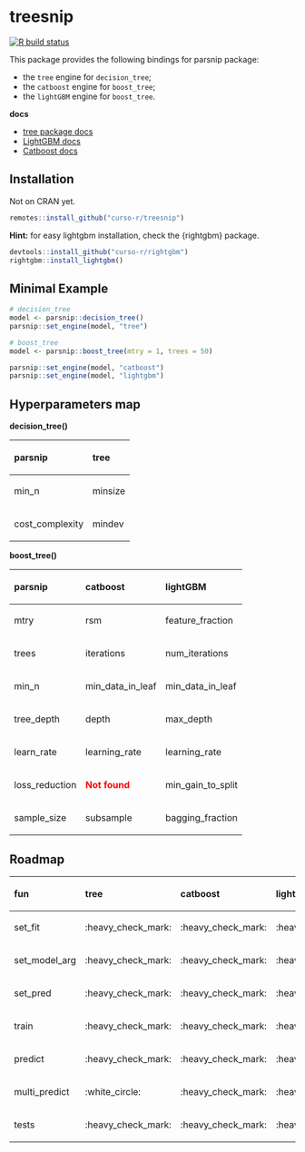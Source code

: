 
<!-- README.md is generated from README.Rmd. Please edit that file -->

# treesnip

<!-- badges: start -->

[![R build
status](https://github.com/curso-r/treesnip/workflows/R-CMD-check/badge.svg)](https://github.com/curso-r/treesnip)
<!-- badges: end -->

This package provides the following bindings for parsnip package:

  - the `tree` engine for `decision_tree`;
  - the `catboost` engine for `boost_tree`;
  - the `lightGBM` engine for `boost_tree`.

**docs**

  - [tree package
    docs](https://cran.r-project.org/web/packages/tree/tree.pdf)
  - [LightGBM docs](https://lightgbm.readthedocs.io/)
  - [Catboost docs](https://catboost.ai/docs/)

## Installation

Not on CRAN yet.

``` r
remotes::install_github("curso-r/treesnip")
```

**Hint:** for easy lightgbm installation, check the {rightgbm} package.

``` r
devtools::install_github("curso-r/rightgbm")
rightgbm::install_lightgbm()
```

## Minimal Example

``` r
# decision_tree
model <- parsnip::decision_tree()
parsnip::set_engine(model, "tree")

# boost_tree
model <- parsnip::boost_tree(mtry = 1, trees = 50)

parsnip::set_engine(model, "catboost")
parsnip::set_engine(model, "lightgbm")
```

## Hyperparameters map

**decision\_tree()**

<table>

<thead>

<tr>

<th style="text-align:left;">

parsnip

</th>

<th style="text-align:left;">

tree

</th>

</tr>

</thead>

<tbody>

<tr>

<td style="text-align:left;">

min\_n

</td>

<td style="text-align:left;">

minsize

</td>

</tr>

<tr>

<td style="text-align:left;">

cost\_complexity

</td>

<td style="text-align:left;">

mindev

</td>

</tr>

</tbody>

</table>

**boost\_tree()**

<table>

<thead>

<tr>

<th style="text-align:left;">

parsnip

</th>

<th style="text-align:left;">

catboost

</th>

<th style="text-align:left;">

lightGBM

</th>

</tr>

</thead>

<tbody>

<tr>

<td style="text-align:left;">

mtry

</td>

<td style="text-align:left;">

rsm

</td>

<td style="text-align:left;">

feature\_fraction

</td>

</tr>

<tr>

<td style="text-align:left;">

trees

</td>

<td style="text-align:left;">

iterations

</td>

<td style="text-align:left;">

num\_iterations

</td>

</tr>

<tr>

<td style="text-align:left;">

min\_n

</td>

<td style="text-align:left;">

min\_data\_in\_leaf

</td>

<td style="text-align:left;">

min\_data\_in\_leaf

</td>

</tr>

<tr>

<td style="text-align:left;">

tree\_depth

</td>

<td style="text-align:left;">

depth

</td>

<td style="text-align:left;">

max\_depth

</td>

</tr>

<tr>

<td style="text-align:left;">

learn\_rate

</td>

<td style="text-align:left;">

learning\_rate

</td>

<td style="text-align:left;">

learning\_rate

</td>

</tr>

<tr>

<td style="text-align:left;">

loss\_reduction

</td>

<td style="text-align:left;">

<span style=" font-weight: bold;    color: red !important;">Not
found</span>

</td>

<td style="text-align:left;">

min\_gain\_to\_split

</td>

</tr>

<tr>

<td style="text-align:left;">

sample\_size

</td>

<td style="text-align:left;">

subsample

</td>

<td style="text-align:left;">

bagging\_fraction

</td>

</tr>

</tbody>

</table>

## Roadmap

<table>

<thead>

<tr>

<th style="text-align:left;">

fun

</th>

<th style="text-align:left;">

tree

</th>

<th style="text-align:left;">

catboost

</th>

<th style="text-align:left;">

lightGBM

</th>

</tr>

</thead>

<tbody>

<tr>

<td style="text-align:left;">

set\_fit

</td>

<td style="text-align:left;">

:heavy\_check\_mark:

</td>

<td style="text-align:left;">

:heavy\_check\_mark:

</td>

<td style="text-align:left;">

:heavy\_check\_mark:

</td>

</tr>

<tr>

<td style="text-align:left;">

set\_model\_arg

</td>

<td style="text-align:left;">

:heavy\_check\_mark:

</td>

<td style="text-align:left;">

:heavy\_check\_mark:

</td>

<td style="text-align:left;">

:heavy\_check\_mark:

</td>

</tr>

<tr>

<td style="text-align:left;">

set\_pred

</td>

<td style="text-align:left;">

:heavy\_check\_mark:

</td>

<td style="text-align:left;">

:heavy\_check\_mark:

</td>

<td style="text-align:left;">

:heavy\_check\_mark:

</td>

</tr>

<tr>

<td style="text-align:left;">

train

</td>

<td style="text-align:left;">

:heavy\_check\_mark:

</td>

<td style="text-align:left;">

:heavy\_check\_mark:

</td>

<td style="text-align:left;">

:heavy\_check\_mark:

</td>

</tr>

<tr>

<td style="text-align:left;">

predict

</td>

<td style="text-align:left;">

:heavy\_check\_mark:

</td>

<td style="text-align:left;">

:heavy\_check\_mark:

</td>

<td style="text-align:left;">

:heavy\_check\_mark:

</td>

</tr>

<tr>

<td style="text-align:left;">

multi\_predict

</td>

<td style="text-align:left;">

:white\_circle:

</td>

<td style="text-align:left;">

:heavy\_check\_mark:

</td>

<td style="text-align:left;">

:heavy\_check\_mark:

</td>

</tr>

<tr>

<td style="text-align:left;">

tests

</td>

<td style="text-align:left;">

:heavy\_check\_mark:

</td>

<td style="text-align:left;">

:heavy\_check\_mark:

</td>

<td style="text-align:left;">

:heavy\_check\_mark:

</td>

</tr>

</tbody>

</table>
